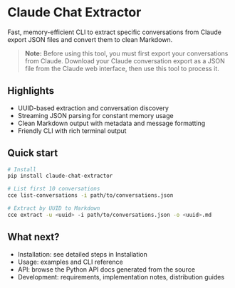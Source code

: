 # Claude Chat Extractor

Fast, memory-efficient CLI to extract specific conversations from Claude export JSON files and convert them to clean Markdown.

> **Note:** Before using this tool, you must first export your conversations from Claude. Download your Claude conversation export as a JSON file from the Claude web interface, then use this tool to process it.

## Highlights

- UUID-based extraction and conversation discovery
- Streaming JSON parsing for constant memory usage
- Clean Markdown output with metadata and message formatting
- Friendly CLI with rich terminal output

## Quick start

```bash
# Install
pip install claude-chat-extractor

# List first 10 conversations
cce list-conversations -i path/to/conversations.json

# Extract by UUID to Markdown
cce extract -u <uuid> -i path/to/conversations.json -o <uuid>.md
```

## What next?

- Installation: see detailed steps in Installation
- Usage: examples and CLI reference
- API: browse the Python API docs generated from the source
- Development: requirements, implementation notes, distribution guides

